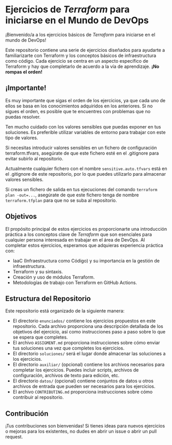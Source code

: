 # Ejercicios de _Terraform_ para iniciarse en el Mundo de DevOps

¡Bienvenido/a a los ejercicios básicos de _Terraform_ para iniciarse en el mundo de DevOps!

Este repositorio contiene una serie de ejercicios diseñados para ayudarte a familiarizarte con Terraform y los conceptos básicos de infraestructura como código. Cada ejercicio se centra en un aspecto específico de Terraform y hay que completarlo de acuerdo a la vía de aprendizaje. **¡No rompas el orden!**

## ¡Importante!

Es muy importante que sigas el orden de los ejercicios, ya que cada uno de ellos se basa en los conocimientos adquiridos en los anteriores. Si no sigues el orden, es posible que te encuentres con problemas que no puedas resolver.

Ten mucho cuidado con los valores sensibles que puedas exponer en tus soluciones. Es preferible utilizar variables de entorno para trabajar con este tipo de valores.

Si necesitas introducir valores sensibles en un fichero de configuración terraform.tfvars, asegúrate de que este fichero esté en el .gitignore para evitar subirlo al repositorio.

Actualmente cualquier fichero con el nombre `sensitive.auto.tfvars` está en el .gitignore de este repositorio, por lo que puedes utilizarlo para almacenar valores sensibles.

Si creas un fichero de salida en tus ejecuciones del comando `terraform plan -out=...`, asegúrate de que este fichero tenga de nombre `terraform.tfplan` para que no se suba al repositorio.

## Objetivos

El propósito principal de estos ejercicios es proporcionarte una introducción práctica a los conceptos clave de _Terraform_ que son esenciales para cualquier persona interesada en trabajar en el área de DevOps. Al completar estos ejercicios, esperamos que adquieras experiencia práctica con:

- IaaC (Infraestructura como Código) y su importancia en la gestión de infraestructura.
- Terraform y su sintaxis.
- Creación y uso de módulos Terraform.
- Metodologías de trabajo con Terraform en GitHub Actions.

## Estructura del Repositorio

Este repositorio está organizado de la siguiente manera:

- El directorio `enunciados/` contiene los ejercicios propuestos en este repositorio. Cada archivo proporciona una descripción detallada de los objetivos del ejercicio, así como instrucciones paso a paso sobre lo que se espera que completes.
- El archivo `ASSIGMENT.md` proporciona instrucciones sobre cómo enviar tus soluciones una vez que completes los ejercicios.
- El directorio `soluciones/` será el lugar donde almacenar las soluciones a los ejercicios.
- El directorio `auxiliar/` (opcional) contiene los archivos necesarios para completar los ejercicios. Puedes incluir scripts, archivos de configuración, archivos de texto para edición, etc.
- El directorio `datos/` (opcional) contiene conjuntos de datos u otros archivos de entrada que pueden ser necesarios para los ejercicios.
- El archivo `CONTRIBUTING.md` proporciona instrucciones sobre cómo contribuir al repositorio.

## Contribución

¡Tus contribuciones son bienvenidas! Si tienes ideas para nuevos ejercicios o mejoras para los existentes, no dudes en abrir un issue o abrir un pull request.

